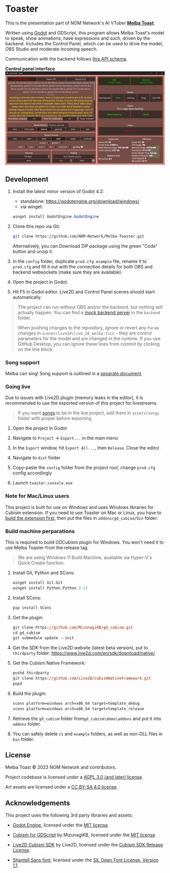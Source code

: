 # Toaster

This is the presentation part of NOM Network's AI VTuber **[Melba Toast](https://www.twitch.tv/melbathetoast/)**.

Written using [Godot](https://godotengine.org/) and GDScript, this program allows Melba Toast's model to speak, show animations, have expressions and such, driven by the backend. Includes the Control Panel, which can be used to drive the model, OBS Studio and moderate incoming speech.

Communication with the backend follows [this API schema](API_SCHEMA.md).

**Control panel interface**
![Interface](readme_assets/interface.png)

## Development

1. Install the latest minor version of Godot 4.2:

    - standalone: <https://godotengine.org/download/windows/>
    - via winget:

    ```powershell
    winget install GodotEngine.GodotEngine
    ```

2. Clone this repo via Git:

    ```bash
    git clone https://github.com/NOM-Network/Melba-Toaster.git
    ```

    Alternatively, you can Download ZIP package using the green "Code" button and unzip it.

3. In the `config` folder, duplicate `prod.cfg.example` file, rename it to `prod.cfg` and fill it out with the connection details for both OBS and backend websockets (make sure they are available).

4. Open the project in Godot.

5. Hit F5 in Godot editor. Live2D and Control Panel scenes should start automatically.

> The project can run without OBS and/or the backend, but nothing will actually happen. You can find a [mock backend server](backend/README.md) in the `backend` folder.
>
> When pushing changes to the repository, ignore or revert any `Param` changes in `scenes\live2d\live_2d_melba.tscn` - they are control parameters for the model and are changed in the runtime. If you use GitHub Desktop, you can ignore these lines from commit by clicking on the line block.

### Song support

Melba can sing! Song support is outlined in a [separate document](dist/songs/README.md).

### Going live

Due to issues with Live2D plugin (memory leaks in the editor), it is recommended to use the exported version of this project for livestreams.

> If you want [songs](#song-support) to be in the live project, add them in `assets/songs` folder with proper before exporting.

1. Open the project in Godot

2. Navigate to `Project` -> `Export...` in the main menu

3. In the `Export` window, hit `Export All...`, then `Release`. Close the editor.

4. Navigate to `dist` folder

5. Copy-paste the `config` folder from the project root, change `prod.cfg` config accordingly

6. Launch `toaster.console.exe`

### Note for Mac/Linux users

This project is built for use on Windows and uses Windows libraries for Cubism extension. If you need to use Toaster on Mac or Linux, you have to [build the extension first](https://github.com/MizunagiKB/gd_cubism/blob/main/doc/BUILD.en.adoc#build-for-macos), then put the files in `addons/gd_cubism/bin` folder.

### Build machine perparations

This is required to build GDCubism plugin for Windows. You won't need it to use Melba Toaster from the release tag.

> We are using Windows 11 Build Machine, available via Hyper-V's Quick Create function.

1. Install Git, Python and SCons:

    ```ps
    winget install Git.Git
    winget install Python.Python.3.12
    ```

2. Install SCons:

    ```ps
    pip install SCons
    ```

3. Get the plugin:

    ```ps
    git clone https://github.com/MizunagiKB/gd_cubism.git
    cd gd_cubism
    git submodule update --init
    ```

4. Get the SDK from the Live2D website (latest beta version), put to `thirdparty` folder: <https://www.live2d.com/en/sdk/download/native/>

5. Get the Cubism Native Framework:

    ```ps
    pushd thirdparty
    git clone https://github.com/Live2D/CubismNativeFramework.git
    popd
    ```

6. Build the plugin:

    ```ps
    scons platform=windows arch=x86_64 target=template_debug
    scons platform=windows arch=x86_64 target=template_release
    ```

7. Retrieve the `gd_cubism` folder from`gd_cubism\demo\addons` and put it into `addons` folder.

8. You can safely delete `cs` and `example` folders, as well as non-DLL files in `bin` folder.

## License

Melba Toast © 2023 NOM Network and contributors.

Project codebase is licensed under a [AGPL 3.0 (and later) license](LICENSE.md).

Art assets are licensed under a [CC BY-SA 4.0 license](LICENSE-ASSETS.md).

## Acknowledgements

This project uses the following 3rd party libraries and assets:

- [Godot Engine](https://godotengine.org), licensed under the [MIT license](https://godotengine.org/license).

- [Cubism for GDScript](https://github.com/MizunagiKB/gd_cubism) by MizunagiKB, licensed under the [MIT license](https://github.com/MizunagiKB/gd_cubism?tab=License-1-ov-file#gdcubism).

- [Live2D Cubism SDK](https://github.com/Live2D/CubismNativeFramework) by Live2D, licensed under the [Cubism SDK Release License](https://www.live2d.com/en/sdk/license).

- [Shantell Sans font](https://shantellsans.com), licensed under the [SIL Open Font License, Version 1.1](https://github.com/arrowtype/shantell-sans/blob/main/OFL.txt).
